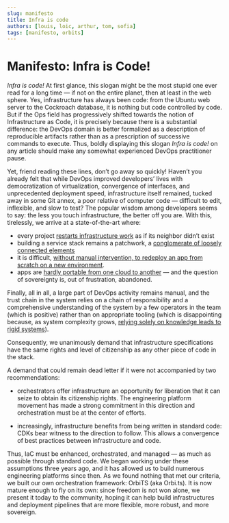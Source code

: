 ```yaml
---
slug: manifesto
title: Infra is code
authors: [louis, loic, arthur, tom, sofia]
tags: [manifesto, orbits]
---
```


# Manifesto: Infra is Code!

_Infra is code!_
At first glance, this slogan might be the most stupid one ever read for a long time — if not on the entire planet, then at least in the web sphere. Yes, infrastructure has always been code: from the Ubuntu web server to the Cockroach database, it is nothing but code controlled by code. But if the Ops field has progressively shifted towards the notion of Infrastructure as Code, it is precisely because there is a substantial difference: the DevOps domain is better formalized as a description of reproducible artifacts rather than as a prescription of successive commands to execute.
Thus, boldly displaying this slogan _Infra is code!_ on any article should make any somewhat experienced DevOps practitioner pause.

<!-- truncate -->

Yet, friend reading these lines, don’t go away so quickly! Haven’t you already felt that while DevOps improved developers’ lives with democratization of virtualization, convergence of interfaces, and unprecedented deployment speed, infrastructure itself remained, tucked away in some Git annex, a poor relative of computer code — difficult to edit, inflexible, and slow to test?
The popular wisdom among developers seems to say: the less you touch infrastructure, the better off you are.
With this, tirelessly, we arrive at a state-of-the-art where:

- every project [restarts infrastructure work](https://www.reddit.com/r/devops/comments/1l8dsax/whats_eating_up_most_of_your_time_as_a_devops/) as if its neighbor didn’t exist
- building a service stack remains a patchwork, a [conglomerate of loosely connected elements](https://www.tandfonline.com/doi/full/10.1080/17530350.2023.2229347)
- it is difficult, [without manual intervention, to redeploy an app from scratch on a new environment](https://insights.sei.cmu.edu/documents/576/2019_019_001_539335.pdf).
- apps are [hardly portable from one cloud to another](https://theses.hal.science/tel-02798770/file/90479_BRABRA_2020_archivage-4.pdf) — and the question of sovereignty is, out of frustration, abandoned.

Finally, all in all, a large part of DevOps activity remains manual, and the trust chain in the system relies on a chain of responsibility and a comprehensive understanding of the system by a few operators in the team (which is positive) rather than on appropriate tooling (which is disappointing because, as system complexity grows, [relying solely on knowledge leads to rigid systems](https://link.springer.com/chapter/10.1007/978-3-319-74183-3_4)).

Consequently, we unanimously demand that infrastructure specifications have the same rights and level of citizenship as any other piece of code in the stack.

A demand that could remain dead letter if it were not accompanied by two recommendations:

- orchestrators offer infrastructure an opportunity for liberation that it can seize to obtain its citizenship rights. The engineering platform movement has made a strong commitment in this direction and orchestration must be at the center of efforts.

- increasingly, infrastructure benefits from being written in standard code: CDKs bear witness to the direction to follow. This allows a convergence of best practices between infrastructure and code.

Thus, IaC must be enhanced, orchestrated, and managed — as much as possible through standard code.
We began working under these assumptions three years ago, and it has allowed us to build numerous engineering platforms since then. As we found nothing that met our criteria, we built our own orchestration framework: OrbiTS (aka Orbi.ts).
It is now mature enough to fly on its own: since freedom is not won alone, we present it today to the community, hoping it can help build infrastructures and deployment pipelines that are more flexible, more robust, and more sovereign.
